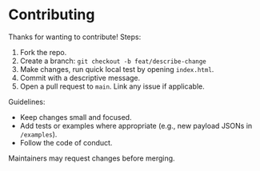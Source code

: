 # Contributing

Thanks for wanting to contribute! Steps:

1. Fork the repo.
2. Create a branch: `git checkout -b feat/describe-change`
3. Make changes, run quick local test by opening `index.html`.
4. Commit with a descriptive message.
5. Open a pull request to `main`. Link any issue if applicable.

Guidelines:
- Keep changes small and focused.
- Add tests or examples where appropriate (e.g., new payload JSONs in `/examples`).
- Follow the code of conduct.

Maintainers may request changes before merging.
